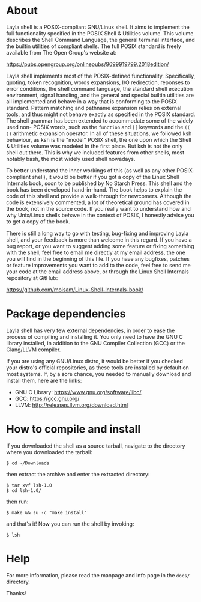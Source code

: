 # About
Layla shell is a POSIX-compliant GNU/Linux shell. It aims to implement the
full functionality specified in the POSIX Shell & Utilities volume. This
volume describes the Shell Command Language, the general terminal interface,
and the builtin utilities of compliant shells. The full POSIX standard is
freely available from The Open Group's website at:

https://pubs.opengroup.org/onlinepubs/9699919799.2018edition/

Layla shell implements most of the POSIX-defined functionality. Specifically,
quoting, token recognition, words expansions, I/O redirection, reponses to
error conditions, the shell command language, the standard shell execution
environment, signal handling, and the general and special builtin utilities
are all implemented and behave in a way that is conforming to the POSIX
standard. Pattern matching and pathname expansion relies on external tools,
and thus might not behave exactly as specified in the POSIX standard. The
shell grammar has been extended to accommodate some of the widely used non-
POSIX words, such as the `function` and `[[` keywords and the `(( ))` arithmetic
expansion operator. In all of these situations, we followed ksh behaviour,
as ksh is the "model" POSIX shell, the one upon which the Shell & Utilities
volume was modeled in the first place. But ksh is not the only shell out
there. This is why we included features from other shells, most notably bash,
the most widely used shell nowadays.

To better understand the inner workings of this (as well as any other POSIX-
compliant shell), it would be better if you got a copy of the Linux Shell
Internals book, soon to be published by No Starch Press. This shell and the book has been
developed hand-in-hand. The book helps to explain the code of this shell and
provide a walk-through for newcomers. Although the code is extensively
commented, a lot of theoretical ground has covered in the book, not in the
source code. If you really want to understand how and why Unix/Linux shells
behave in the context of POSIX, I honestly advise you to get a copy of the
book.

There is still a long way to go with testing, bug-fixing and improving Layla
shell, and your feedback is more than welcome in this regard. If you have a
bug report, or you want to suggest adding some feature or fixing something
with the shell, feel free to email me directly at my email address, the one
you will find in the beginning of this file. If you have any bugfixes, patches
or feature improvements you want to add to the code, feel free to send me your
code at the email address above, or through the Linux Shell Internals
repository at GitHub:

https://github.com/moisam/Linux-Shell-Internals-book/


# Package dependencies
Layla shell has very few external dependencies, in order to ease the process
of compiling and installing it. You only need to have the GNU C library
installed, in addition to the GNU Compiler Collection (GCC) or the Clang/LLVM
compiler.

If you are using any GNU/Linux distro, it would be better if you checked your
distro's official repositories, as these tools are installed by default on
most systems. If, by a sore chance, you needed to manually download and
install them, here are the links:

* GNU C Library: https://www.gnu.org/software/libc/
* GCC: https://gcc.gnu.org/
* LLVM: http://releases.llvm.org/download.html


# How to compile and install
If you downloaded the shell as a source tarball, navigate to the directory
where you downloaded the tarball:

```
$ cd ~/Downloads
```

then extract the archive and enter the extracted directory:

```
$ tar xvf lsh-1.0
$ cd lsh-1.0/
```

then run:

```
$ make && su -c "make install"
```

and that's it! Now you can run the shell by invoking:

```
$ lsh
```

# Help
For more information, please read the manpage and info page in the `docs/`
directory.

Thanks!
